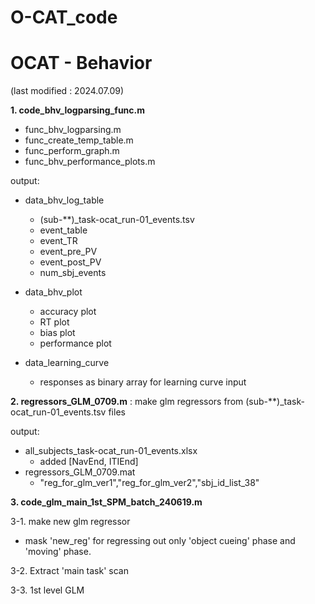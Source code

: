 # O-CAT_code

# OCAT - Behavior
(last modified : 2024.07.09)

**1. code_bhv_logparsing_func.m**
  - func_bhv_logparsing.m
  - func_create_temp_table.m
  - func_perform_graph.m
  - func_bhv_performance_plots.m

output:
- data_bhv_log_table
  - (sub-**)_task-ocat_run-01_events.tsv
  - event_table
  - event_TR
  - event_pre_PV
  - event_post_PV
  - num_sbj_events

- data_bhv_plot
  - accuracy plot
  - RT plot
  - bias plot
  - performance plot
   
 - data_learning_curve
   - responses as binary array for learning curve input  

**2. regressors_GLM_0709.m**
   : make glm regressors from (sub-**)_task-ocat_run-01_events.tsv files

output:
- all_subjects_task-ocat_run-01_events.xlsx
  - added [NavEnd, ITIEnd]
- regressors_GLM_0709.mat
  - "reg_for_glm_ver1","reg_for_glm_ver2","sbj_id_list_38"
 
**3. code_glm_main_1st_SPM_batch_240619.m**

3-1. make new glm regressor 
  - mask 'new_reg' for regressing out only 'object cueing' phase and 'moving' phase.

3-2. Extract 'main task' scan

3-3. 1st level GLM


